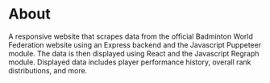 # About
A responsive website that scrapes data from the official Badminton World Federation website using an Express backend and the Javascript Puppeteer module. The data is then displayed using React and the Javascript Regraph module. Displayed data includes player performance history, overall rank distributions, and more.
